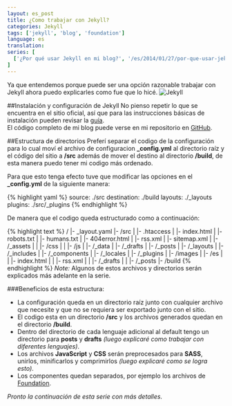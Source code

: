 ```yaml
---
layout: es_post
title: ¿Como trabajar con Jekyll?
categories: Jekyll
tags: ['jekyll', 'blog', 'foundation']
language: es
translation: 
series: [
  ['¿Por qué usar Jekyll en mi blog?', '/es/2014/01/27/por-que-usar-jekyll-en-mi-blog/']
]
---
```

Ya que entendemos porque puede ser una opción razonable trabajar con Jekyll
ahora puedo explicarles como fue que lo hicé.
![Jekyll](/images/jekyll-logo.png "Jekyll")

##Instalación y configuración de Jekyll
No pienso repetir lo que se encuentra en el sitio oficial, así que para las
instrucciones básicas de instalación pueden revisar la 
[guía](http://jekyllrb.com/docs/quickstart/).  
El código completo de mi blog puede verse en mi repositorio en
[GitHub](https://github.com/nestormata/my-static-blog/).

##Estructura de directorios
Preferí separar el codigo de la configuración para lo cual moví el archivo
de configuracion __\_config.yml__ al directorio raíz y el código del sitio a
__/src__ además de mover el destino al directorio __/build__, de esta manera
puedo tener mi codigo más ordenado.

Para que esto tenga efecto tuve que modificar las opciones en el
__\_config.yml__ de la siguiente manera:

{% highlight yaml %}
source:       ./src
destination:  ./build
layouts:      ./_layouts
plugins:      ./src/_plugins
{% endhighlight %}

De manera que el codigo queda estructurado como a continuación:

{% highlight text %}
/
|- _layout.yaml
|- /src
|  |- .htaccess
|  |- index.html
|  |- robots.txt
|  |- humans.txt
|  |- 404error.html
|  |- rss.xml
|  |- sitemap.xml
|  |- /_assets
|  |  |- /css
|  |  |- /js
|  |- /_data
|  |- /_drafts
|  |- /_posts
|  |- /_layouts
|  |- /_includes
|  |- /_components
|  |- /_locales
|  |- /_plugins
|  |- /images
|  |- /es
|  |  |- index.html
|  |  |- rss.xml
|  |  |- /_drafts
|  |  |- /_posts
|- /build
{% endhighlight %}
_Note:_ Algunos de estos archivos y directorios serán explicados más adelante en la serie.

###Beneficios de esta estructura:
- La configuración queda en un directorio raíz junto con cualquier archivo que necesite y que no se
requiera ser exportado junto con el sitio.
- El codigo esta en un directorio __/src__ y los archivos generados quedan en
el directorio __/build__.
- Dentro del directorio de cada lenguaje adicional al default tengo un
directorio para __posts__ y __drafts__ _(luego explicaré como trabajar con
diferentes lenguajes)_.
- Los archivos __JavaScript__ y __CSS__ serán preprocesados para __SASS__,
unirlos, minificarlos y comprimirlos _(luego explicaré como se logra esto)_.
- Los componentes quedan separados, por ejemplo los archivos de
[Foundation](http://foundation.zurb.com/).

_Pronto la continuación de esta serie con más detalles._
